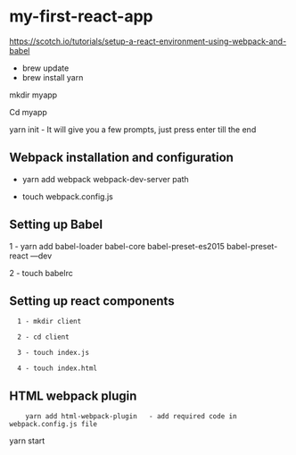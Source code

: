 # my-first-react-app

https://scotch.io/tutorials/setup-a-react-environment-using-webpack-and-babel

* brew update 
* brew install yarn

mkdir myapp

Cd myapp

yarn init   - It will give you a few prompts, just press enter till the end 

## Webpack installation and configuration

* yarn add webpack webpack-dev-server path

* touch webpack.config.js
         
## Setting up Babel

  1 - yarn add babel-loader babel-core babel-preset-es2015 babel-preset-react —dev     
    
  2 - touch babelrc

## Setting up react components

      1 - mkdir client

      2 - cd client

      3 - touch index.js

      4 - touch index.html

## HTML webpack plugin

        yarn add html-webpack-plugin   - add required code in webpack.config.js file

  yarn start



            
         





